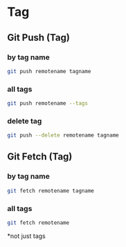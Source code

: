 # Tag

## Git Push (Tag)

### by tag name

```bash
git push remotename tagname
```

### all tags

```bash
git push remotename --tags
```

### delete tag

```bash
git push --delete remotename tagname
```

## Git Fetch (Tag)

### by tag name

```bash
git fetch remotename tagname
```

### all tags

```bash
git fetch remotename
```

\*not just tags
